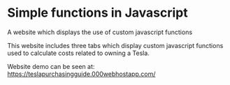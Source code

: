 # Simple functions in Javascript
A website which displays the use of custom javascript functions

This website includes three tabs which display custom javascript functions used to calculate costs 
related to owning a Tesla.

Website demo can be seen at:
https://teslapurchasingguide.000webhostapp.com/

